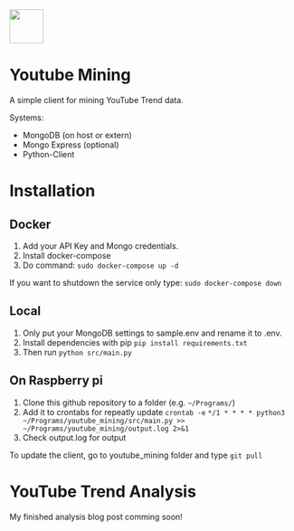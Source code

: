 <img src="https://www.bit01.de/wp-content/uploads/2021/03/youtube_mining_logo.png" height="60" />

# Youtube Mining
A simple client for mining YouTube Trend data.

Systems:
* MongoDB (on host or extern)
* Mongo Express (optional)
* Python-Client

# Installation

## Docker

1. Add your API Key and Mongo credentials.
2. Install docker-compose
3. Do command:
```sudo docker-compose up -d```

If you want to shutdown the service only type:
```sudo docker-compose down```

## Local

1. Only put your MongoDB settings to sample.env and rename it to .env.
2. Install dependencies with pip ```pip install requirements.txt ```
3. Then run ```python src/main.py```

## On Raspberry pi

1. Clone this github repository to a folder (e.g. ```~/Programs/```)
2. Add it to crontabs for repeatly update ```crontab -e```
```*/1 * * * * python3 ~/Programs/youtube_mining/src/main.py >> ~/Programs/youtube_mining/output.log 2>&1```
3. Check output.log for output

To update the client, go to youtube_mining folder and type ```git pull```

# YouTube Trend Analysis

My finished analysis blog post comming soon!
